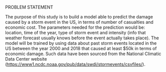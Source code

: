 

PROBLEM STATEMENT


The purpose of this study is to build a model able to predict the damage caused by a storm event in the US, in terms of number of casualties and economic cost. The parameters needed for the prediction would be: location, time of the year, type of storm event and intensity (info that weather forecast usually knows before the event actually takes place).
The model will be trained by using data about past storm events located in the US between the year 2000 and 2018 that caused at least $50k in terms of economic damage. Such data have been sourced from the National Climatic Data Center website (https://www1.ncdc.noaa.gov/pub/data/swdi/stormevents/csvfiles/).


